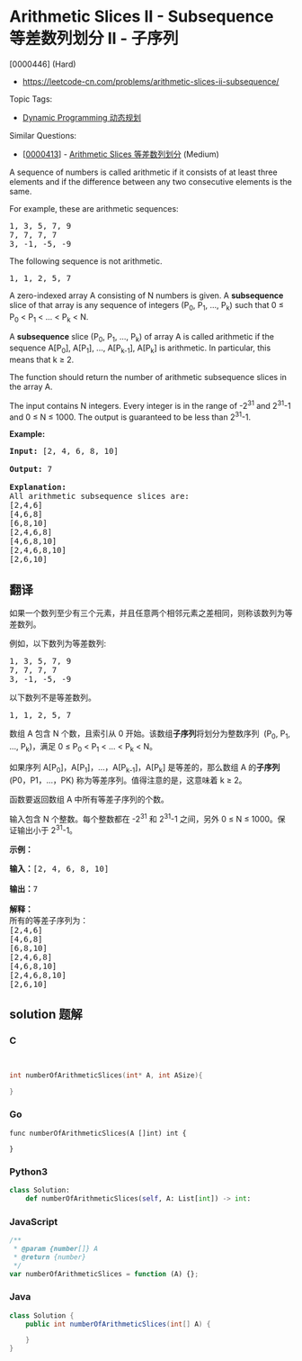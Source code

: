 # Arithmetic Slices II - Subsequence 等差数列划分 II - 子序列

[0000446] (Hard)

- https://leetcode-cn.com/problems/arithmetic-slices-ii-subsequence/

Topic Tags:

- [Dynamic Programming 动态规划](https://leetcode-cn.com/tag/dynamic-programming/)

Similar Questions:

- [[0000413](https://leetcode-cn.com/problems/arithmetic-slices/)] - [Arithmetic Slices 等差数列划分](./0000413.arithmetic-slices.md) (Medium)

A sequence of numbers is called arithmetic if it consists of at least three elements and if the difference between any two consecutive elements is the same.

For example, these are arithmetic sequences:

<pre>1, 3, 5, 7, 9
7, 7, 7, 7
3, -1, -5, -9</pre>

The following sequence is not arithmetic.

<pre>1, 1, 2, 5, 7</pre>



A zero-indexed array A consisting of N numbers is given. A **subsequence** slice of that array is any sequence of integers (P<sub>0</sub>, P<sub>1</sub>, ..., P<sub>k</sub>) such that 0 ≤ P<sub>0</sub> < P<sub>1</sub> < ... < P<sub>k</sub> < N.

A **subsequence** slice (P<sub>0</sub>, P<sub>1</sub>, ..., P<sub>k</sub>) of array A is called arithmetic if the sequence A\[P<sub>0</sub>\], A\[P<sub>1</sub>\], ..., A\[P<sub>k-1</sub>\], A\[P<sub>k</sub>\] is arithmetic. In particular, this means that k ≥ 2.

The function should return the number of arithmetic subsequence slices in the array A.

The input contains N integers. Every integer is in the range of -2<sup>31</sup> and 2<sup>31</sup>\-1 and 0 ≤ N ≤ 1000. The output is guaranteed to be less than 2<sup>31</sup>\-1.



**Example:**

<pre><b>Input:</b> [2, 4, 6, 8, 10]

<b>Output:</b> 7

<b>Explanation:</b>
All arithmetic subsequence slices are:
[2,4,6]
[4,6,8]
[6,8,10]
[2,4,6,8]
[4,6,8,10]
[2,4,6,8,10]
[2,6,10]
</pre>

## 翻译

如果一个数列至少有三个元素，并且任意两个相邻元素之差相同，则称该数列为等差数列。

例如，以下数列为等差数列:

<pre>1, 3, 5, 7, 9
7, 7, 7, 7
3, -1, -5, -9</pre>

以下数列不是等差数列。

<pre>1, 1, 2, 5, 7</pre>

数组 A 包含 N 个数，且索引从 0 开始。该数组**子序列**将划分为整数序列  (P<sub>0</sub>, P<sub>1</sub>, ..., P<sub>k</sub>)，满足 0 ≤ P<sub>0</sub> < P<sub>1</sub> < ... < P<sub>k</sub> < N。

如果序列 A\[P<sub>0</sub>\]，A\[P<sub>1</sub>\]，...，A\[P<sub>k-1</sub>\]，A\[P<sub>k</sub>\] 是等差的，那么数组 A 的**子序列** (P0，P1，…，PK) 称为等差序列。值得注意的是，这意味着 k ≥ 2。

函数要返回数组 A 中所有等差子序列的个数。

输入包含 N 个整数。每个整数都在 -2<sup>31</sup> 和 2<sup>31</sup>\-1 之间，另外 0 ≤ N ≤ 1000。保证输出小于 2<sup>31</sup>\-1。

**示例：**

<pre><strong>输入：</strong>[2, 4, 6, 8, 10]

<strong>输出：</strong>7

<strong>解释：</strong>
所有的等差子序列为：
[2,4,6]
[4,6,8]
[6,8,10]
[2,4,6,8]
[4,6,8,10]
[2,4,6,8,10]
[2,6,10]
</pre>

## solution 题解

### C

```c


int numberOfArithmeticSlices(int* A, int ASize){

}


```

### Go

```golang
func numberOfArithmeticSlices(A []int) int {

}
```

### Python3

```python
class Solution:
    def numberOfArithmeticSlices(self, A: List[int]) -> int:

```

### JavaScript

```javascript
/**
 * @param {number[]} A
 * @return {number}
 */
var numberOfArithmeticSlices = function (A) {};
```

### Java

```java
class Solution {
    public int numberOfArithmeticSlices(int[] A) {

    }
}
```
